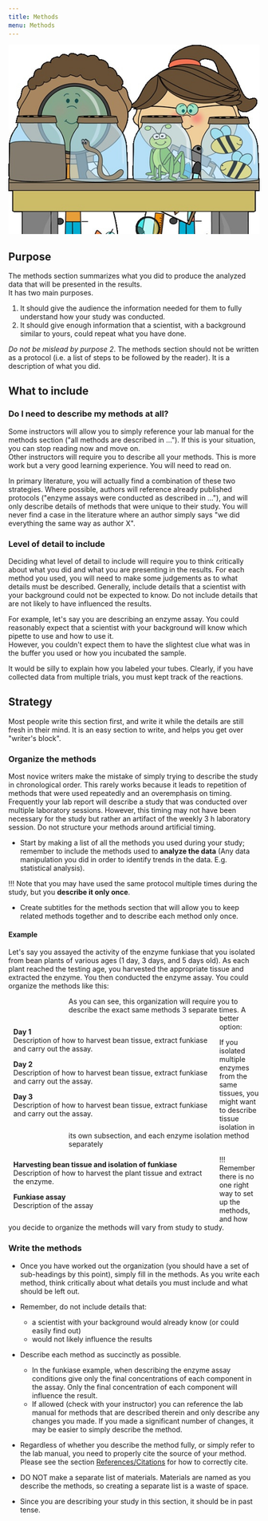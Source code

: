 ```yaml
---
title: Methods
menu: Methods
---
```


![](kids-in-lab-small.jpg)

## Purpose

The methods section summarizes what you did to produce the analyzed data that will be presented in the results.  
It has two main purposes.

1.  It should give the audience the information needed for them to fully understand how your study was conducted.
2.  It should give enough information that a scientist, with a background similar to yours, could repeat what you have done.

_Do not be mislead by purpose 2_. The methods section should not be written as a protocol (i.e. a list of steps to be followed by the reader). It is a description of what you did.

## What to include

### Do I need to describe my methods at all?

Some instructors will allow you to simply reference your lab manual for the methods section ("all methods are described in &hellip;"). If this is your situation, you can stop reading now and move on.  
Other instructors will require you to describe all your methods. This is more work but a very good learning experience. You will need to read on.

In primary literature, you will actually find a combination of these two strategies. Where possible, authors will reference already published protocols ("enzyme assays were conducted as described in &hellip;"), and will only describe details of methods that were unique to their study. You will never find a case in the literature where an author simply says "we did everything the same way as author X".

### Level of detail to include

Deciding what level of detail to include will require you to think critically about what you did and what you are presenting in the results. For each method you used, you will need to make some judgements as to what details must be described. Generally, include details that a scientist with your background could not be expected to know. Do not include details that are not likely to have influenced the results.

For example, let's say you are describing an enzyme assay. You could reasonably expect that a scientist with your background will know which pipette to use and how to use it.  
However, you couldn't expect them to have the slightest clue what was in the buffer you used or how you incubated the sample.  

It would be silly to explain how you labeled your tubes. Clearly, if you have collected data from multiple trials, you must kept track of the reactions.

## Strategy

Most people write this section first, and write it while the details are still fresh in their mind. It is an easy section to write, and helps you get over "writer's block".

### Organize the methods

Most novice writers make the mistake of simply trying to describe the study in chronological order. This rarely works because it leads to repetition of methods that were used repeatedly and an overemphasis on timing. Frequently your lab report will describe a study that was conducted over multiple laboratory sessions. However, this timing may not have been necessary for the study but rather an artifact of the weekly 3 h laboratory session. Do not structure your methods around artificial timing.

* Start by making a list of all the methods you used during your study; remember to include the methods used to **analyze the data** (Any data manipulation you did in order to identify trends in the data. E.g. statistical analysis).

!!! Note that you may have used the same protocol multiple times during the study, but you **describe it only once**.

* Create subtitles for the methods section that will allow you to keep related methods together and to describe each method only once.

#### Example

Let's say you assayed the activity of the enzyme funkiase that you isolated from bean plants of various ages (1 day, 3 days, and 5 days old). As each plant reached the testing age, you harvested the appropriate tissue and extracted the enzyme. You then conducted the enzyme assay. You could organize the methods like this:

<div class="row">
  <div style="float: left;  width: 20%;  padding: 10px;">
    <img src="methods/thumbs_down_100px.png" alt="" >
  </div>
  <div style="float: left;  width: 80%;  padding: 10px;">
    <p><strong>Day 1</strong><br>
	Description of how to harvest bean tissue, extract funkiase and carry out the assay.</p>
	<p><strong>Day 2</strong><br>
	Description of how to harvest bean tissue, extract funkiase and carry out the assay.</p>
	<p><strong>Day 3</strong><br>
	Description of how to harvest bean tissue, extract funkiase and carry out the assay.</p>
  </div>
</div>

As you can see, this organization will require you to describe the exact same methods 3 separate times. A better option:


<div class="row">
  <div style="float: left;  width: 20%;  padding: 10px;">
    <img src="methods/thumbs_up_100pxb.png" alt="" >
  </div>
  <div style="float: left;  width: 80%;  padding: 10px;">
	<p><strong>Harvesting bean tissue and isolation of funkiase</strong><br>Description of how to harvest the plant tissue and extract the enzyme.</p>
	<p><strong>Funkiase assay</strong><br>Description of the assay </p>
  </div>
</div>

If you isolated multiple enzymes from the same tissues, you might want to describe tissue isolation in its own subsection, and each enzyme isolation method separately

!!! Remember there is no one right way to set up the methods, and how you decide to organize the methods will vary from study to study.

### Write the methods

* Once you have worked out the organization (you should have a set of sub-headings by this point), simply fill in the methods. As you write each method, think critically about what details you must include and what should be left out.
* Remember, do not include details that:

    * a scientist with your background would already know (or could easily find out)
    * would not likely influence the results

* Describe each method as succinctly as possible.

    * In the funkiase example, when describing the enzyme assay conditions give only the final concentrations of each component in the assay. Only the final concentration of each component will influence the result.
    * If allowed (check with your instructor) you can reference the lab manual for methods that are described therein and only describe any changes you made. If you made a significant number of changes, it may be easier to simply describe the method.

* Regardless of whether you describe the method fully, or simply refer to the lab manual, you need to properly cite the source of your method. Please see the section [References/Citations](/lab-report-structure/references) for how to correctly cite.
* DO NOT make a separate list of materials. Materials are named as you describe the methods, so creating a separate list is a waste of space.
* Since you are describing your study in this section, it should be in past tense.